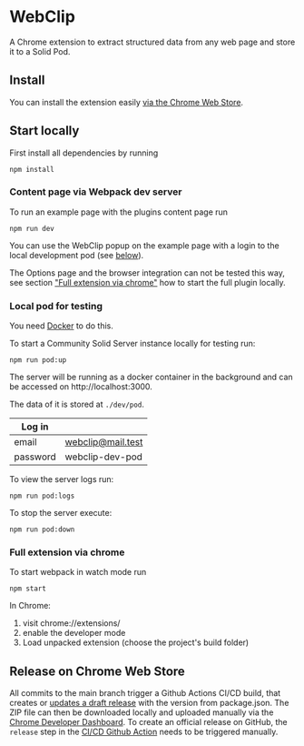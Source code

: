# WebClip

A Chrome extension to extract structured data from any web page and store it to
a Solid Pod.

## Install

You can install the extension easily
[via the Chrome Web Store](https://chrome.google.com/webstore/detail/webclip-clip-all-the-thin/mfgjcggbpdkbnnpgllaicoeplfgkfnkj).

## Start locally

First install all dependencies by running

```shell
npm install
```

### Content page via Webpack dev server

To run an example page with the plugins content page run

```shell
npm run dev
```

You can use the WebClip popup on the example page with a login to the local
development pod (see [below](#local-pod-for-testing)).

The Options page and the browser integration can not be tested this way, see
section ["Full extension via chrome"](#full-extension-via-chrome) how to start
the full plugin locally.

### Local pod for testing

You need [Docker](https://www.docker.com) to do this.

To start a Community Solid Server instance locally for testing run:

```shell
npm run pod:up
```

The server will be running as a docker container in the background and can be
accessed on http://localhost:3000.

The data of it is stored at `./dev/pod`.

| Log in   |                   |
| -------- | ----------------- |
| email    | webclip@mail.test |
| password | webclip-dev-pod   |

To view the server logs run:

```shell
npm run pod:logs
```

To stop the server execute:

```shell
npm run pod:down
```

### Full extension via chrome

To start webpack in watch mode run

```shell
npm start
```

In Chrome:

1. visit chrome://extensions/
2. enable the developer mode
3. Load unpacked extension (choose the project's build folder)

## Release on Chrome Web Store

All commits to the main branch trigger a Github Actions CI/CD build, that
creates or
[updates a draft release](https://github.com/codecentric/web-clip/releases) with
the version from package.json. The ZIP file can then be downloaded locally and
uploaded manually via the
[Chrome Developer Dashboard](https://chrome.google.com/webstore/devconsole/ee35c951-053f-4723-80b8-e4420a571f64/mfgjcggbpdkbnnpgllaicoeplfgkfnkj/edit/package?hl=de).
To create an official release on GitHub, the `release` step in the
[CI/CD Github Action](https://github.com/codecentric/web-clip/actions/workflows/ci-cd.yml)
needs to be triggered manually.
